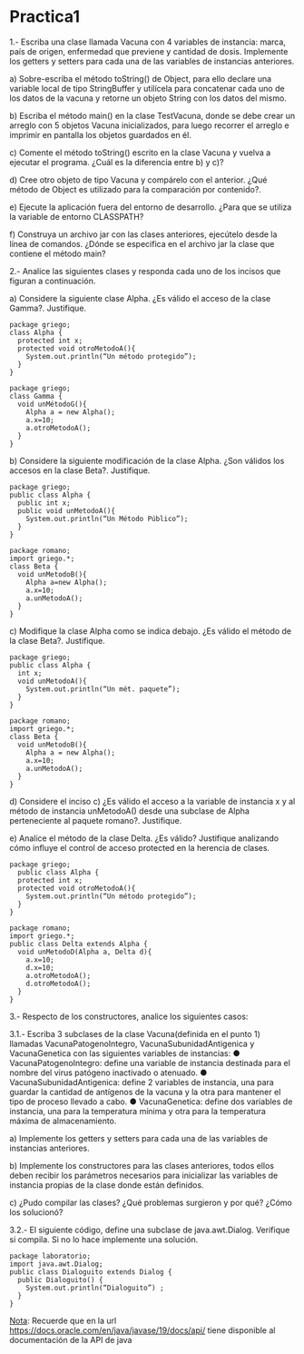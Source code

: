 # Practica1 
1.- Escriba una clase llamada Vacuna con 4 variables de instancia: marca, país de origen, enfermedad que previene y cantidad de dosis. Implemente los getters y setters para cada una de las variables de instancias anteriores.

a) Sobre-escriba el método toString() de Object, para ello declare una variable local de tipo StringBuffer y utilícela para concatenar cada uno de los datos de la vacuna y retorne un objeto String con los datos del mismo.

b) Escriba el método main() en la clase TestVacuna, donde se debe crear un arreglo con 5 objetos Vacuna inicializados, para luego recorrer el arreglo e imprimir en pantalla los objetos guardados en él.

c) Comente el método toString() escrito en la clase Vacuna y vuelva a ejecutar el programa. ¿Cuál es la diferencia entre b) y c)? 

d) Cree otro objeto de tipo Vacuna y compárelo con el anterior. ¿Qué método de Object es utilizado para la comparación por contenido?.

e) Ejecute la aplicación fuera del entorno de desarrollo. ¿Para que se utiliza la variable de entorno CLASSPATH?

f) Construya un archivo jar con las clases anteriores, ejecútelo desde la línea de comandos. ¿Dónde se especifica en el archivo jar la clase que contiene el método main?

2.- Analice las siguientes clases y responda cada uno de los incisos que figuran a continuación.

a) Considere la siguiente clase Alpha. ¿Es válido el acceso de la clase Gamma?. Justifique.

~~~
package griego;
class Alpha {
  protected int x;
  protected void otroMetodoA(){
    System.out.println(“Un método protegido”);
  }
}

package griego;
class Gamma {
  void unMétodoG(){
    Alpha a = new Alpha();
    a.x=10;
    a.otroMetodoA();
  }
}
~~~

b) Considere la siguiente modificación de la clase Alpha. ¿Son válidos los accesos en la clase Beta?. Justifique.
~~~
package griego;
public class Alpha {
  public int x;
  public void unMetodoA(){
    System.out.println(“Un Método Público”);
  }
}

package romano;
import griego.*;
class Beta {
  void unMetodoB(){
    Alpha a=new Alpha();
    a.x=10;
    a.unMetodoA();
  }
}
~~~

c) Modifique la clase Alpha como se indica debajo. ¿Es válido el método de la clase Beta?. Justifique.
~~~
package griego;
public class Alpha {
  int x;
  void unMetodoA(){
    System.out.println(“Un mét. paquete”);
  }
}

package romano;
import griego.*;
class Beta {
  void unMetodoB(){
    Alpha a = new Alpha();
    a.x=10;
    a.unMetodoA();
  }
}
~~~


d) Considere el inciso c) ¿Es válido el acceso a la variable de instancia x y al método de instancia unMetodoA() desde una subclase de Alpha perteneciente al paquete romano?. Justifique.

e) Analice el método de la clase Delta. ¿Es válido? Justifique analizando cómo influye el control de acceso protected en la herencia de clases.
~~~
package griego;
  public class Alpha {
  protected int x;
  protected void otroMetodoA(){
    System.out.println(“Un método protegido”);
  }
}

package romano;
import griego.*;
public class Delta extends Alpha {
  void unMetodoD(Alpha a, Delta d){
    a.x=10;
    d.x=10;
    a.otroMetodoA();
    d.otroMetodoA();
  }
}
~~~

3.- Respecto de los constructores, analice los siguientes casos:

3.1.- Escriba 3 subclases de la clase Vacuna(definida en el punto 1) llamadas VacunaPatogenoIntegro, VacunaSubunidadAntigenica y VacunaGenetica con las siguientes variables de instancias:
● VacunaPatogenoIntegro: define una variable de instancia destinada para el nombre del virus patógeno inactivado o atenuado.
● VacunaSubunidadAntigenica: define 2 variables de instancia, una para guardar la cantidad de antígenos de la vacuna y la otra para mantener el tipo de proceso llevado a cabo.
● VacunaGenetica: define dos variables de instancia, una para la temperatura mínima y otra para la temperatura máxima de almacenamiento.

a) Implemente los getters y setters para cada una de las variables de instancias anteriores.

b) Implemente los constructores para las clases anteriores, todos ellos deben recibir los parámetros necesarios para inicializar las variables de instancia propias de la clase donde están definidos.

c) ¿Pudo compilar las clases? ¿Qué problemas surgieron y por qué? ¿Cómo los solucionó?

3.2.- El siguiente código, define una subclase de java.awt.Dialog. Verifique si compila. Si no lo hace implemente una solución.
~~~
package laboratorio;
import java.awt.Dialog;
public class Dialoguito extends Dialog {
  public Dialoguito() {
    System.out.println(“Dialoguito”) ;
  }
}
~~~

<u>Nota</u>: Recuerde que en la url <https://docs.oracle.com/en/java/javase/19/docs/api/> tiene disponible al documentación de la API de java
